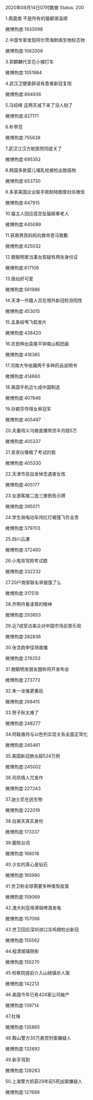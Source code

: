 2020年08月14日07时数据
Status: 200

1.周震南 不是所有的猫都很温顺

微博热度:1933098

2.中国专家发现阿尔茨海默病生物标志物

微博热度:1062008

3.郭麒麟代言花小猪打车

微博热度:1051984

4.武汉卫健委辟谣有患者新冠复阳

微博热度:894936

5.冯绍峰 这两天减下来了没人拍了

微博热度:827171

6.朴宰范

微博热度:755638

7.武汉江汉方舱医院彻底关了

微博热度:695352

8.韩国多款婴儿哺乳枕被检出致癌物

微博热度:653730

9.多家美国企业联手抵制特朗普封杀微信

微博热度:647915

10.猫主人回应高空坠猫砸晕老人

微博热度:645089

11.获救男孩妈妈向救命恩马致歉

微博热度:625032

12.鲍毓明案当事女孩疑有两张身份证

微博热度:617108

13.唐灿好可爱

微博热度:561986

14.天津一外籍人员在境外新冠检测阳性

微博热度:453015

15.孟美岐甩飞假发片

微博热度:438420

16.农民种出袁隆平钟南山稻田画

微博热度:418385

17.河南大爷收藏两千多种药品说明书

微博热度:414860

18.美国手机近七成中国制造

微博热度:407846

19.孙颖莎夺得女单冠军

微博热度:405497

20.夫妻闯义乌做直播带货半月赔5万

微博热度:405337

21.吴宣仪像极了考试的我

微博热度:405330

22.天津市民自发悼念遇害女孩

微博热度:405177

23.女游客接二连三推倒告示牌

微博热度:395071

24.学生骑电动车闯红灯被撞飞负全责

微博热度:379703

25.四川云瀑

微博热度:372460

26.小鬼背驾照考试题

微博热度:332232

27.20户商家联名举报饿了么

微博热度:317519

28.齐明月看凌霄的眼神

微博热度:293653

29.近7成受访美企对中国市场前景乐观

微博热度:282836

30.张含韵李佳琦直播

微博热度:276253

31.鲍毓明发朋友圈称将开发布会

微博热度:273773

32.朱一龙催更重启

微博热度:268415

33.贺子秋太难了

微博热度:248277

34.阿联酋将与以色列实现关系全面正常化

微博热度:245461

35.美国新冠肺炎超524万例

微博热度:245002

36.司凤情人咒发作

微博热度:227243

37.迪士尼在逃生物

微博热度:222019

38.白昊天真实身份

微博热度:173337

39.鹿晗台词

微博热度:166018

40.少女的真心是钻石

微博热度:165990

41.世卫称全球需要多种类型疫苗

微博热度:159069

42.澳大利亚用滞销啤酒发电

微博热度:157098

43.世卫回应深圳进口冻鸡翅检出新冠

微博热度:155562

44.程潇玻璃倒影

微博热度:155270

45.检察院提前介入山砀镇杀人案

微博热度:142213

46.美国今年已有424家公司破产

微博热度:139714

47.杜锋

微博热度:135865

48.鞍山警方30万悬赏刑案嫌疑人

微博热度:132692

49.新手驾到

微博热度:128283

50.上海警方抓获29年前5死凶案嫌疑人

微博热度:127689


